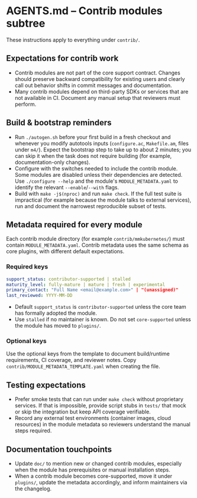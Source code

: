 # AGENTS.md – Contrib modules subtree

These instructions apply to everything under `contrib/`.

## Expectations for contrib work
- Contrib modules are not part of the core support contract.  Changes should
  preserve backward compatibility for existing users and clearly call out
  behavior shifts in commit messages and documentation.
- Many contrib modules depend on third-party SDKs or services that are not
  available in CI.  Document any manual setup that reviewers must perform.

## Build & bootstrap reminders
- Run `./autogen.sh` before your first build in a fresh checkout and whenever
  you modify autotools inputs (`configure.ac`, `Makefile.am`, files under `m4/`).  Expect
  the bootstrap step to take up to about 2 minutes; you can skip it when the
  task does not require building (for example, documentation-only changes).
- Configure with the switches needed to include the contrib module.  Some
  modules are disabled unless their dependencies are detected.  Use
  `./configure --help` and the module's `MODULE_METADATA.yaml` to identify
  the relevant `--enable`/`--with` flags.
- Build with `make -j$(nproc)` and run `make check`.  If the full test suite is
  impractical (for example because the module talks to external services), run
  and document the narrowest reproducible subset of tests.

## Metadata required for every module
Each contrib module directory (for example `contrib/mmkubernetes/`) must contain
`MODULE_METADATA.yaml`.  Contrib metadata uses the same schema as core plugins,
with different default expectations.

### Required keys
```yaml
support_status: contributor-supported | stalled
maturity_level: fully-mature | mature | fresh | experimental
primary_contact: "Full Name <email@example.com>" | "(unassigned)"
last_reviewed: YYYY-MM-DD
```

- Default `support_status` is `contributor-supported` unless the core team has
  formally adopted the module.
- Use `stalled` if no maintainer is known.  Do not set `core-supported` unless
  the module has moved to `plugins/`.

### Optional keys
Use the optional keys from the template to document build/runtime
requirements, CI coverage, and reviewer notes.  Copy
`contrib/MODULE_METADATA_TEMPLATE.yaml` when creating the file.

## Testing expectations
- Prefer smoke tests that can run under `make check` without proprietary
  services.  If that is impossible, provide script stubs in `tests/` that mock
  or skip the integration but keep API coverage verifiable.
- Record any external test environments (container images, cloud resources) in
  the module metadata so reviewers understand the manual steps required.

## Documentation touchpoints
- Update `doc/` to mention new or changed contrib modules, especially when the
  module has prerequisites or manual installation steps.
- When a contrib module becomes core-supported, move it under `plugins/`, update
  the metadata accordingly, and inform maintainers via the changelog.
